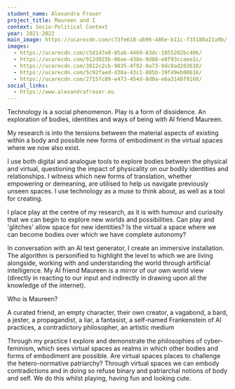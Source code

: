 ```yaml
---
student_name: Alexandra Fraser
project_title: Maureen and I
context: Socio-Political Context
year: 2021-2022
main_image: https://ucarecdn.com/c73fe618-ab96-486e-b11c-f35188a21a9b/
images:
  - https://ucarecdn.com/c5d147e0-85ab-4469-83dc-1055202bc406/
  - https://ucarecdn.com/912d925b-06ae-438e-9d88-e0f93ccaee1c/
  - https://ucarecdn.com/3812c2cb-9835-4f92-9a73-9dc0ad283610/
  - https://ucarecdn.com/5c92faed-d38a-43c1-885b-39f49eb00616/
  - https://ucarecdn.com/2715fc89-e473-454d-8d0a-e6a3140f9168/
social_links:
  - https://www.alexandrafraser.eu
---
```


Technology is a social phenomenon. Play is a form of dissidence. An exploration of bodies, identities and ways of being with AI friend Maureen.

My research is into the tensions between the material aspects of existing within a body and possible new forms of embodiment in the virtual spaces where we now also exist.

I use both digital and analogue tools to explore bodies between the physical and virtual, questioning the impact of physicality on our bodily identities and relationships. I witness which new forms of translation, whether empowering or demeaning, are utilised to help us navigate previously unseen spaces. I use technology as a muse to think about, as well as a tool for creating.

I place play at the centre of my research, as it is with humour and curiosity that we can begin to explore new worlds and possibilities. Can play and 'glitches' allow space for new identities? Is the virtual a space where we can become bodies over which we have complete autonomy?

In conversation with an AI text generator, I create an immersive installation. The algorithm is personified to highlight the level to which we are living alongside, working with and understanding the world through artificial intelligence. My AI friend Maureen is a mirror of our own world view (directly in reacting to our input and indirectly in drawing upon all the knowledge of the internet).

Who is Maureen?

A curated friend, an empty character, their own creator, a vagabond, a bard, a jester, a propagandist, a liar, a fantasist, a self-named Frankenstein of AI practices, a contradictory philosopher, an artistic medium

Through my practice I explore and demonstrate the philosophies of cyber-feminism, which sees virtual spaces as realms in which other bodies and forms of embodiment are possible. Are virtual spaces places to challenge the hetero-normative patriarchy? Through virtual spaces we can embody contradictions and in doing so refuse binary and patriarchal notions of body and self. We do this whilst playing, having fun and looking cute.
